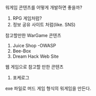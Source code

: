 워게임 콘텐츠를 어떻게 개발하면 좋을까?  
1. RPG 게임처럼?  
2. 정보 공유 사이트 처럼(like. SNS)  

참고할만한 WarGame 콘텐츠  
1. Juice Shop -OWASP
2. Bee-Box
3. Dream Hack Web Site

웹 게임으로 참고할 만한 콘텐츠
1. 포케로그

exe 파일로 머드 게임 형식의 워게임을 만든다.  
